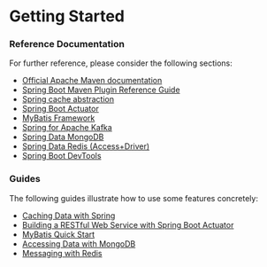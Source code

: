 # Getting Started

### Reference Documentation
For further reference, please consider the following sections:

* [Official Apache Maven documentation](https://maven.apache.org/guides/index.html)
* [Spring Boot Maven Plugin Reference Guide](https://docs.spring.io/spring-boot/docs/2.2.3.RELEASE/maven-plugin/)
* [Spring cache abstraction](https://docs.spring.io/spring-boot/docs/2.2.3.BUILD-SNAPSHOT/reference/htmlsingle/#boot-features-caching)
* [Spring Boot Actuator](https://docs.spring.io/spring-boot/docs/2.2.3.BUILD-SNAPSHOT/reference/htmlsingle/#production-ready)
* [MyBatis Framework](https://mybatis.org/spring-boot-starter/mybatis-spring-boot-autoconfigure/)
* [Spring for Apache Kafka](https://docs.spring.io/spring-boot/docs/2.2.3.BUILD-SNAPSHOT/reference/htmlsingle/#boot-features-kafka)
* [Spring Data MongoDB](https://docs.spring.io/spring-boot/docs/2.2.3.BUILD-SNAPSHOT/reference/htmlsingle/#boot-features-mongodb)
* [Spring Data Redis (Access+Driver)](https://docs.spring.io/spring-boot/docs/2.2.3.BUILD-SNAPSHOT/reference/htmlsingle/#boot-features-redis)
* [Spring Boot DevTools](https://docs.spring.io/spring-boot/docs/2.2.3.BUILD-SNAPSHOT/reference/htmlsingle/#using-boot-devtools)

### Guides
The following guides illustrate how to use some features concretely:

* [Caching Data with Spring](https://spring.io/guides/gs/caching/)
* [Building a RESTful Web Service with Spring Boot Actuator](https://spring.io/guides/gs/actuator-service/)
* [MyBatis Quick Start](https://github.com/mybatis/spring-boot-starter/wiki/Quick-Start)
* [Accessing Data with MongoDB](https://spring.io/guides/gs/accessing-data-mongodb/)
* [Messaging with Redis](https://spring.io/guides/gs/messaging-redis/)

